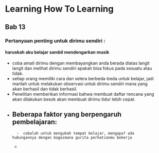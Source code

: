 # Learning How To Learning

## Bab 13
### Pertanyaan penting untuk dirimu sendiri : 
#### haruskah aku belajar sambil mendengarkan musik
- coba amati dirimu dengan membayangkan anda berada diatas langit langit dan melihat dirimu sendiri apakah bisa fokus pada sesuatu atau tidak.
- setiap orang memiliki cara dan selera berbeda-beda untuk belajar, jadi marilah untuk melakukan observasi untuk dirimu sendiri mana yang akan berhasil dan tidak berhasil.
- Penelitian memberikan informasi bahwa membuat daftar rencana yang akan dilakukan besok akan membuat dirimu tidur lebih cepat.
- Beberapa faktor yang berpengaruh pembelajaran:
	- 
		-  cobalah untuk mengubah tempat belajar, mengapa? ada 		hubungannya dengan bagaimana gurita perhatianmu bekerja
	- 

<!--stackedit_data:
eyJoaXN0b3J5IjpbNDk3NzE4MDddfQ==
-->